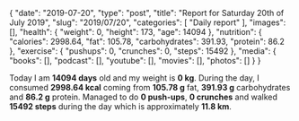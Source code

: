 {
    "date": "2019-07-20",
    "type": "post",
    "title": "Report for Saturday 20th of July 2019",
    "slug": "2019\/07\/20",
    "categories": [
        "Daily report"
    ],
    "images": [],
    "health": {
        "weight": 0,
        "height": 173,
        "age": 14094
    },
    "nutrition": {
        "calories": 2998.64,
        "fat": 105.78,
        "carbohydrates": 391.93,
        "protein": 86.2
    },
    "exercise": {
        "pushups": 0,
        "crunches": 0,
        "steps": 15492
    },
    "media": {
        "books": [],
        "podcast": [],
        "youtube": [],
        "movies": [],
        "photos": []
    }
}

Today I am <strong>14094 days</strong> old and my weight is <strong>0 kg</strong>. During the day, I consumed <strong>2998.64 kcal</strong> coming from <strong>105.78 g</strong> fat, <strong>391.93 g</strong> carbohydrates and <strong>86.2 g</strong> protein. Managed to do <strong>0 push-ups</strong>, <strong>0 crunches</strong> and walked <strong>15492 steps</strong> during the day which is approximately <strong>11.8 km</strong>.
